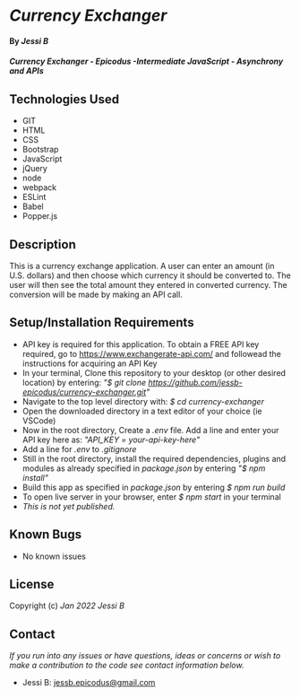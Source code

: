 # _Currency Exchanger_

#### By _**Jessi B**_ 

#### _Currency Exchanger - Epicodus -Intermediate JavaScript - Asynchrony and APIs_

## Technologies Used

* GIT
* HTML
* CSS
* Bootstrap
* JavaScript
* jQuery
* node
* webpack
* ESLint
* Babel
* Popper.js

## Description

This is a currency exchange application. A user can enter an amount (in U.S. dollars) and then choose which currency it should be converted to. The user will then see the total amount they entered in converted currency.  The conversion will be made by making an API call.

## Setup/Installation Requirements

* API key is required for this application.  To obtain a FREE API key required, go to https://www.exchangerate-api.com/ and followead the instructions for acquiring an API Key
* In your terminal, Clone this repository to your desktop (or other desired location) by entering: _"$ git clone https://github.com/jessb-epicodus/currency-exchanger.git"_
* Navigate to the top level directory with: _$ cd currency-exchanger_
* Open the downloaded directory in a text editor of your choice (ie VSCode)
* Now in the root directory, Create a _.env_ file. Add a line and enter your API key here as: _"API_KEY = your-api-key-here"_
* Add a line for _.env_ to _.gitignore_
* Still in the root directory, install the required dependencies, plugins and modules as already specified in _package.json_ by entering _"$ npm install"_
* Build this app as specified in _package.json_ by entering _$ npm run build_
* To open live server in your browser, enter _$ npm start_ in your terminal
* _This is not yet published._

## Known Bugs

* No known issues

## License

Copyright (c) _Jan 2022_ _Jessi B_

## Contact

_If you run into any issues or have questions, ideas or concerns or wish to make a contribution to the code see contact information below._
* Jessi B: jessb.epicodus@gmail.com
